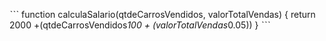 ˋˋˋ
function calculaSalario(qtdeCarrosVendidos, valorTotalVendas) {
    return 2000 +(qtdeCarrosVendidos*100 + (valorTotalVendas*0.05))
}
ˋˋˋ
